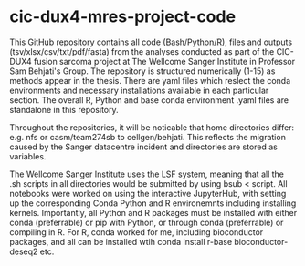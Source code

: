# cic-dux4-mres-project-code
This GitHub repository contains all code (Bash/Python/R), files and outputs (tsv/xlsx/csv/txt/pdf/fasta) from the analyses conducted as part of the CIC-DUX4 fusion sarcoma 
project at The Wellcome Sanger Institute in Professor Sam Behjati's Group.
The repository is structured numerically (1-15) as methods appear in the thesis.
There are yaml files which reslect the conda environments and necessary installations available in each particular section. The overall R, Python and 
base conda environment .yaml files are standalone in this repository.

Throughout the repositories, it will be noticable that home directories differ: e.g. nfs or casm/team274sb to cellgen/behjati. This reflects the migration
caused by the Sanger datacentre incident and directories are stored as variables. 

The Wellcome Sanger Institute uses the LSF system, meaning that all the .sh scripts in all directories would be submitted by using bsub < script. 
All notebooks were worked on using the interactive JupyterHub, with setting up the corresponding Conda Python and R environemnts including installing kernels.
Importantly, all Python and R packages must be installed with either conda (preferrable) or pip with Python, or through conda (preferrable) or compiling in R. 
For R, conda worked for me, including bioconductor packages, and all can be installed wtih conda install r-base bioconductor-deseq2 etc.
